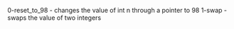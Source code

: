 0-reset_to_98 - changes the value of int n through a pointer to 98
1-swap - swaps the value of two integers

